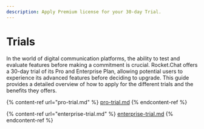 ```yaml
---
description: Apply Premium license for your 30-day Trial.
---
```


# Trials

In the world of digital communication platforms, the ability to test and evaluate features before making a commitment is crucial. Rocket.Chat offers a 30-day trial of its Pro and Enterprise Plan, allowing potential users to experience its advanced features before deciding to upgrade. This guide provides a detailed overview of how to apply for the different trials and the benefits they  offers.

{% content-ref url="pro-trial.md" %}
[pro-trial.md](pro-trial.md)
{% endcontent-ref %}

{% content-ref url="enterprise-trial.md" %}
[enterprise-trial.md](enterprise-trial.md)
{% endcontent-ref %}
